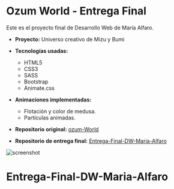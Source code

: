 # Ozum World - Entrega Final

Este es el proyecto final de Desarrollo Web de María Alfaro.

- **Proyecto:** Universo creativo de Mizu y Bumi
- **Tecnologías usadas:**
  - HTML5
  - CSS3
  - SASS
  - Bootstrap
  - Animate.css
- **Animaciones implementadas:**
  - Flotación y color de medusa.
  - Partículas animadas.
- **Repositorio original:**
  [ozum-World](https://github.com/OzumWorld/ozum-World)

- **Repositorio de entrega final:**
  [Entrega-Final-DW-Maria-Alfaro](https://github.com/OzumWorld/Entrega-Final-DW-Maria-Alfaro)

![screenshot](imagenes/medusa.png)

# Entrega-Final-DW-Maria-Alfaro
